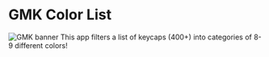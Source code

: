 # GMK Color List

![GMK banner](https://imgur.com/lvDlfrU)
This app filters a list of keycaps (400+) into categories of 8- 9 different colors! 






